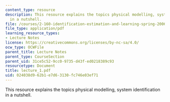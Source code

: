 ```yaml
---
content_type: resource
description: This resource explains the topics physical modelling, system identification
  in a nutshell.
file: /courses/2-160-identification-estimation-and-learning-spring-2006/024038d962b1e7d63130fc746e03ef71_lecture_1.pdf
file_type: application/pdf
learning_resource_types:
- Lecture Notes
license: https://creativecommons.org/licenses/by-nc-sa/4.0/
ocw_type: OCWFile
parent_title: Lecture Notes
parent_type: CourseSection
parent_uid: 31ce5c52-9cc0-9735-d43f-ed0218389c93
resourcetype: Document
title: lecture_1.pdf
uid: 024038d9-62b1-e7d6-3130-fc746e03ef71
---
```

This resource explains the topics physical modelling, system identification in a nutshell.